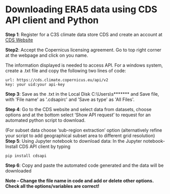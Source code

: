 # Downloading ERA5 data using CDS API client and Python

**Step 1**: Register for a  C3S climate data store CDS and create an account at [CDS Website](https://cds.climate.copernicus.eu/#!/home)

**Step2**: Accept the Copernicus licensing agreement. Go to top right corner at the webpage and click on you name. 

The information displayed is needed to access API. For a windows system, create a .txt file and copy the following two lines of code: 
```
url: https://cds.climate.copernicus.eu/api/v2
key: your uid:your api-key
```

**Step 3**:  Save as the .txt in the Local Disk C:\Users\s******* and Save file, with 'File name' as '.cdsapirc' and 'Save as type' as 'All Files'.

**Step 4**: Go to the CDS website and select data from datasets, choose options and at the bottom select ‘Show API request’ to request for an automated python script to download. 

(For subset data choose ‘sub-region extraction’ option (alternatively refine your script to add geographical subset area to different grid resolution)
**Step 5**: Using Jupyter notebook to download data: In the Jupyter notebook- 
Install CDS API client by typing
```
pip install cdsapi 
``` 

**Step 6**: Copy and paste the automated code generated and the data will be downloaded

**Note – Change the file name in code and add or delete other options. Check all the options/variables are correct!**
